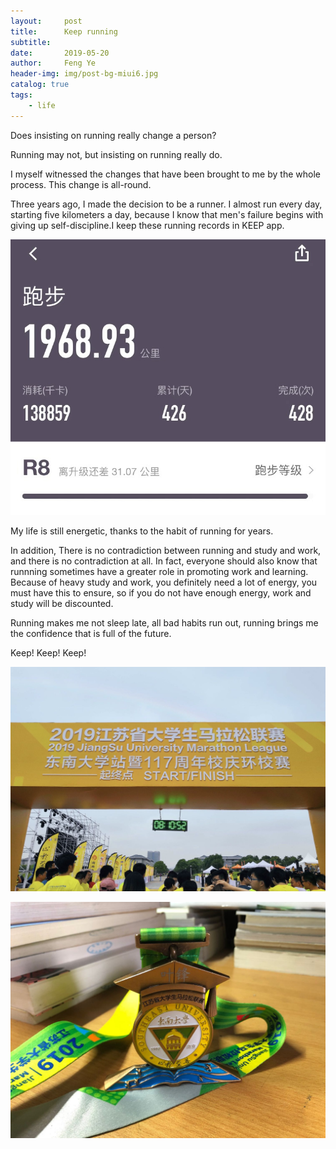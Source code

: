```yaml
---
layout:     post
title:      Keep running
subtitle:   
date:       2019-05-20
author:     Feng Ye
header-img: img/post-bg-miui6.jpg
catalog: true
tags:
    - life
---
```



Does insisting on running really change a person?

Running may not, but insisting on running really do. 

I myself witnessed the changes that have been brought to me by the whole process. This change is all-round.

Three years ago, I made the decision to be a runner. I almost run every day, starting five kilometers a day, because I know that men's failure begins with giving up self-discipline.I keep these running records in KEEP app.

![](/img/in-post/Running/Keep.jpg)


My life is still energetic, thanks to the habit of running for years.

In addition, There is no contradiction between running and study and work, and there is no contradiction at all. In fact, everyone should also know that runnning sometimes have a greater role in promoting work and learning. Because of heavy study and work, you definitely need a lot of energy, you must have this to ensure, so if you do not have enough energy, work and study will be discounted. 

Running makes me not sleep late, all bad habits run out, running brings me the confidence that is full of the future.

Keep! Keep! Keep!

![](/img/in-post/Running/SEU.jpg)

![](/img/in-post/Running/SEU1.jpg)

